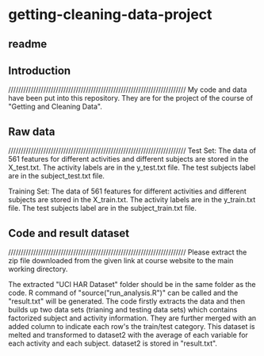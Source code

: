 # getting-cleaning-data-project
## readme

## Introduction
///////////////////////////////////////////////////////////////////////
My code and data have been put into this repository. They are for the project of the course of "Getting and Cleaning Data".

## Raw data
///////////////////////////////////////////////////////////////////////
Test Set: 
The data of 561 features for different activities and different subjects are stored in the X_test.txt. 
The activity labels are in the y_test.txt file.
The test subjects label are in the subject_test.txt file.

Training Set: 
The data of 561 features for different activities and different subjects are stored in the X_train.txt. 
The activity labels are in the y_train.txt file.
The test subjects label are in the subject_train.txt file.

## Code and result dataset
///////////////////////////////////////////////////////////////////////
Please extract the zip file downloaded from the given link at course website to the main working directory.

The extracted "UCI HAR Dataset" folder should be in the same folder as the code. 
R command of "source("run_analysis.R")" can be called and the "result.txt" will be generated. The code firstly extracts the data and then builds up two data sets (trianing and testing data sets) which contains factorized subject and activity information. They are further merged with an added column to indicate each row's the train/test category. This dataset is melted and transformed to dataset2 with the average of each variable for each activity and each subject. dataset2 is stored in "result.txt".